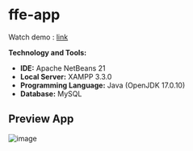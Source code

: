 # ffe-app
Watch demo : <a href="https://youtu.be/jvU0vGr9mqU">link</a>

**Technology and Tools:**
- **IDE:** Apache NetBeans 21
- **Local Server:** XAMPP 3.3.0
- **Programming Language:** Java (OpenJDK 17.0.10)
- **Database:** MySQL

## Preview App
![image](https://github.com/iambeno1/ffe-app/assets/161951897/ea1e2d8a-0b22-46a7-b872-0dd3bde37f81)

